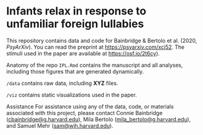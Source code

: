 # Infants relax in response to unfamiliar foreign lullabies

This repository contains data and code for Bainbridge & Bertolo et al. (2020, *PsyArXiv*). You can read the preprint at https://psyarxiv.com/xcj52. The stimuli used in the paper are available at https://osf.io/2t6cy).

Anatomy of the repo
`IPL.Rmd` contains the manuscript and all analyses, including those figures that are generated dynamically.

`/data` contains raw data, including **XYZ** files.

`/viz` contains static visualizations used in the paper.

Assistance
For assistance using any of the data, code, or materials associated with this project, please contact Connie Bainbridge (cbainbridge@g.harvard.edu), Mila Bertolo (mila_bertolo@g.harvard.edu), and Samuel Mehr (sam@wjh.harvard.edu).
